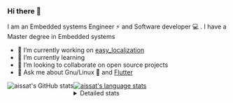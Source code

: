 ### Hi there 👋

I am an Embedded systems Engineer ⚡️ and Software developer 💻 . I have a Master degree in Embedded systems
- 🔭 I’m currently working on [easy_localization](https://pub.dev/packages/easy_localization)
- 🌱 I’m currently learning 
- 👯 I’m looking to collaborate on open source projects
- 💬 Ask me about  Gnu/Linux 🐧 and [Flutter](https://flutter.dev) 

<a href="https://profile-summary-for-github.com/user/aissat">
  <img align="left" height="170px" src="https://github-readme-stats.vercel.app/api?username=aissat&show_icons=true&line_height=27&count_private=true&include_all_commits=true" alt="aissat's GitHub stats"/>
  <img src="https://github-readme-stats.vercel.app/api/top-langs/?username=aissat&hide_langs_below=5&layout=compact" alt="aissat's language stats"/>
</a>

<details>
<summary>Detailed stats</summary>
 

### 🧐 Waka Stats

<!--START_SECTION:waka-->
![Code Time](http://img.shields.io/badge/Code%20Time-4%2C886%20hrs%2042%20mins-blue)

![Profile Views](http://img.shields.io/badge/Profile%20Views-1-blue)

![Lines of code](https://img.shields.io/badge/From%20Hello%20World%20I%27ve%20Written--7%20Million%20lines%20of%20code-blue)

**🐱 My GitHub Data** 

> 🏆 2 Contributions in the Year 2023
 > 
> 📦 120.0 kB Used in GitHub's Storage 
 > 
> 💼 Opted to Hire
 > 
> 📜 163 Public Repositories 
 > 
> 🔑 24 Private Repositories  
 > 
**I'm a Night 🦉** 

```text
🌞 Morning       67 commits       ███░░░░░░░░░░░░░░░░░░░░░░   12.59 % 
🌆 Daytime       97 commits       ████░░░░░░░░░░░░░░░░░░░░░   18.23 % 
🌃 Evening      182 commits       ████████░░░░░░░░░░░░░░░░░   34.21 % 
🌙 Night        186 commits       ████████░░░░░░░░░░░░░░░░░   34.96 % 

```
📅 **I'm Most Productive on Tuesday** 

```text
Monday          54 commits       ██░░░░░░░░░░░░░░░░░░░░░░░   10.15 % 
Tuesday        100 commits       ████░░░░░░░░░░░░░░░░░░░░░   18.80 % 
Wednesday       57 commits       ██░░░░░░░░░░░░░░░░░░░░░░░   10.71 % 
Thursday        95 commits       ████░░░░░░░░░░░░░░░░░░░░░   17.86 % 
Friday          96 commits       ████░░░░░░░░░░░░░░░░░░░░░   18.05 % 
Saturday        85 commits       ████░░░░░░░░░░░░░░░░░░░░░   15.98 % 
Sunday          45 commits       ██░░░░░░░░░░░░░░░░░░░░░░░   08.46 % 

```


📊 **This Week I Spent My Time On** 

```text
⌚︎ Time Zone: Africa/Algiers

💬 Programming Languages: 
Dart                     5 hrs 4 mins        ████████████████████░░░░░   80.78 % 
Rust                     39 mins             ██░░░░░░░░░░░░░░░░░░░░░░░   10.59 % 
YAML                     32 mins             ██░░░░░░░░░░░░░░░░░░░░░░░   08.51 % 
TOML                     0 secs              ░░░░░░░░░░░░░░░░░░░░░░░░░   00.12 % 

🔥 Editors: 
VS Code                  6 hrs 16 mins       █████████████████████████   100.00 % 

💻 Operating System: 
Linux                    6 hrs 16 mins       █████████████████████████   100.00 % 

```

**I Mostly Code in Dart** 

```text
Dart                     27 repos            ████████░░░░░░░░░░░░░░░░░   33.33 % 
TypeScript               9 repos             ██░░░░░░░░░░░░░░░░░░░░░░░   11.11 % 
C++                      7 repos             ██░░░░░░░░░░░░░░░░░░░░░░░   08.64 % 
Shell                    6 repos             █░░░░░░░░░░░░░░░░░░░░░░░░   07.41 % 
JavaScript               5 repos             █░░░░░░░░░░░░░░░░░░░░░░░░   06.17 % 

```


**Timeline**

![Chart not found](https://raw.githubusercontent.com/aissat/aissat/master/charts/bar_graph.png) 


 Last Updated on 22/02/2023 01:07:40 UTC
<!--END_SECTION:waka-->

</details>
